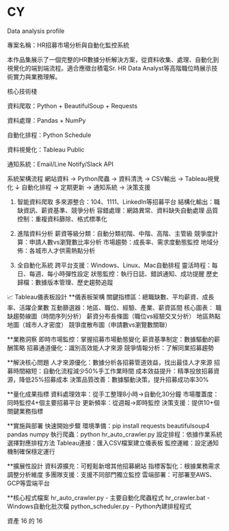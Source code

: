 # CY
 Data analysis profile

專案名稱：HR招募市場分析與自動化監控系統

本作品集展示了一個完整的HR數據分析解決方案，從資料收集、處理、自動化到視覺化的端到端流程。適合應徵台積電Sr. HR Data Analyst等高階職位時展示技術實力與業務理解。

核心技術棧

資料爬取：Python + BeautifulSoup + Requests

資料處理：Pandas + NumPy

自動化排程：Python Schedule

資料視覺化：Tableau Public

通知系統：Email/Line Notify/Slack API

系統架構流程
網站資料 → Python爬蟲 → 資料清洗 → CSV輸出 → Tableau視覺化
    ↓
自動化排程 → 定期更新 → 通知系統 → 決策支援

1. 智能資料爬取
多來源整合：104、1111、LinkedIn等招募平台
結構化輸出：職缺資訊、薪資基準、競爭分析
容錯處理：網路異常、資料缺失自動處理
品質控制：重複資料篩除、格式標準化

2. 進階資料分析
薪資等級分類：自動分類初階、中階、高階、主管級
競爭度計算：申請人數vs瀏覽數比率分析
市場趨勢：成長率、需求度動態監控
地域分佈：各城市人才供需熱點分析

3. 全自動化系統
跨平台支援：Windows、Linux、Mac自動排程
靈活時程：每日、每週、每小時彈性設定
狀態監控：執行日誌、錯誤通知、成功提醒
歷史歸檔：數據版本管理、歷史趨勢追蹤

📈 Tableau儀表板設計
**儀表板架構
關鍵指標區：總職缺數、平均薪資、成長率、活躍企業數
互動篩選器：地區、職位、經驗、產業、薪資區間
核心圖表：
職缺趨勢線圖（時間序列分析）
薪資分布長條圖（職位vs經驗交叉分析）
地區熱點地圖（城市人才密度）
競爭度散布圖（申請數vs瀏覽數關聯）

**業務洞察
即時市場監控：掌握招募市場動態變化
薪資基準制定：數據驅動的薪酬策略
招募通道優化：識別高效能人才來源
競爭情報分析：了解同業招募趨勢


**解決核心問題
人才來源優化：數據分析各招募管道效益，找出最佳人才來源
招募時間縮短：自動化流程減少50%手工作業時間
成本效益提升：精準投放招募資源，降低25%招募成本
決策品質改善：數據驅動決策，提升招募成功率30%

**量化成果指標
資料處理效率：從手工整理8小時→自動化30分鐘
市場覆蓋度：同時監控4+個主要招募平台
更新頻率：從週報→即時監控
決策支援：提供10+個關鍵業務指標

**實施與部署
快速開始步驟
環境準備：pip install requests beautifulsoup4 pandas numpy
執行爬蟲：python hr_auto_crawler.py
設定排程：依據作業系統選擇對應排程方法
Tableau連接：匯入CSV檔案建立儀表板
監控運維：設定通知機制確保穩定運行

**擴展性設計
資料源擴充：可輕鬆新增其他招募網站
指標客製化：根據業務需求調整分析維度
多團隊支援：支援不同部門獨立監控
雲端部署：可部署至AWS、GCP等雲端平台

**核心程式檔案
hr_auto_crawler.py - 主要自動化爬蟲程式
hr_crawler.bat - Windows自動化批次檔
python_scheduler.py - Python內建排程程式


資產 16 的 16

 
